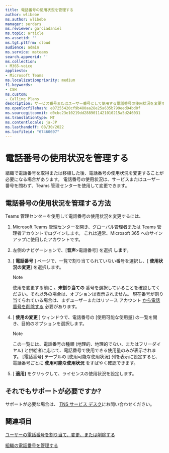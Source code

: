 ```yaml
---
title: 電話番号の使用状況を管理する
author: wlibebe
ms.author: wlibebe
manager: serdars
ms.reviewer: garciadaniel
ms.topic: article
ms.assetid: ''
ms.tgt.pltfrm: cloud
audience: admin
ms.service: msteams
search.appverid: ''
ms.collection:
- M365-voice
appliesto:
- Microsoft Teams
ms.localizationpriority: medium
f1.keywords:
- CSH
ms.custom:
- Calling Plans
description: サービス番号またはユーザー番号として使用する電話番号の使用状況を変更する方法について説明します。
ms.openlocfilehash: e07255420cf9b480aa28e25a635b799eed94bd0f
ms.sourcegitcommit: d0cbc23e10219dd2889011421010215a5d246031
ms.translationtype: MT
ms.contentlocale: ja-JP
ms.lasthandoff: 08/30/2022
ms.locfileid: "67460697"
---
```

# <a name="manage-the-usage-of-a-phone-number"></a>電話番号の使用状況を管理する

組織で電話番号を取得または移植した後、電話番号の使用状況を変更することが必要になる場合があります。 電話番号の使用状況は、サービスまたはユーザー番号を問わず、Teams 管理センターを使用して変更できます。

## <a name="how-to-manage-the-usage-of-a-phone-number"></a>電話番号の使用状況を管理する方法

Teams 管理センターを使用して電話番号の使用状況を変更するには、

1. Microsoft Teams 管理センターを開き、グローバル管理者または Teams 管理者アカウントでログインします。 これは通常、Microsoft 365 へのサインアップに使用したアカウントです。

2. 左側のナビゲーションで、[**音声**\>電話番号] を選択 **します**。

3. [ **電話番号** ] ページで、一覧で割り当てられていない番号を選択し、[ **使用状況の変更**] を選択します。

      > [!NOTE]
      > 使用を変更する前に **、未割り当ての** 番号を選択していることを確認してください。それ以外の場合は、オプションは表示されません。 現在番号が割り当てられている場合は、まずユーザーまたはリソース アカウント [から電話番号を削除する](/MicrosoftTeams/assign-change-or-remove-a-phone-number-for-a-user#remove-a-phone-number-from-a-user) 必要があります。

4. [ **使用の変更** ] ウィンドウで、電話番号の [使用可能な使用量] の一覧を開き、目的のオプションを選択します。

      > [!NOTE]
      > この一覧には、電話番号の種類 (地理的、地理的でない、またはフリーダイヤル) と供給者に応じて、電話番号で使用できる使用量のみが表示されます。 [電話番号] テーブルの [使用可能な使用状況] 列を表示に設定すると、電話番号ごとに **使用可能な使用状況** をすばやく確認できます。

5. [ **適用]** をクリックして、ライセンスの使用状況を設定します。

## <a name="still-need-assistance"></a>それでもサポートが必要ですか?

サポートが必要な場合は、 [TNS サービス デスク](/contact-tns-service-desk.md)にお問い合わせください。

## <a name="related-topics"></a>関連項目

[ユーザーの電話番号を割り当て、変更、または削除する](/microsoftteams/assign-change-or-remove-a-phone-number-for-a-user)

[組織の電話番号を管理する](/microsoftteams/manage-phone-numbers-for-your-organization)
